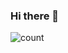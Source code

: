 ### Hi there 👋

![count](https://github-readme-stats.vercel.app/api?username=NieTiger&count_private=true&show_icons=true&theme=dark)
